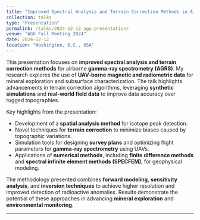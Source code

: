 ```yaml
---
title: "Improved Spectral Analysis and Terrain Correction Methods in Airborne Gamma-Ray Spectrometry"
collection: talks
type: "Presentation"
permalink: /talks/2024-12-12-agu-presentation/
venue: "AGU Fall Meeting 2024"
date: 2024-12-12
location: "Washington, D.C., USA"
---
```


This presentation focuses on **improved spectral analysis and terrain correction methods** for airborne **gamma-ray spectrometry (AGRS)**. My research explores the use of **UAV-borne magnetic and radiometric data** for mineral exploration and subsurface characterization. The talk highlights advancements in terrain correction algorithms, leveraging **synthetic simulations** and **real-world field data** to improve data accuracy over rugged topographies.

Key highlights from the presentation:
- Development of a **spatial analysis method** for isotope peak detection.  
- Novel techniques for **terrain correction** to minimize biases caused by topographic variations.  
- Simulation tools for designing **survey plans** and optimizing flight parameters for **gamma-ray spectrometry** using UAVs.  
- Applications of **numerical methods**, including **finite difference methods** and **spectral infinite element methods (SPECFEM)**, for geophysical modeling.  

The methodology presented combines **forward modeling**, **sensitivity analysis**, and **inversion techniques** to achieve higher resolution and improved detection of radioactive anomalies. Results demonstrate the potential of these approaches in advancing **mineral exploration** and **environmental monitoring**.

---
